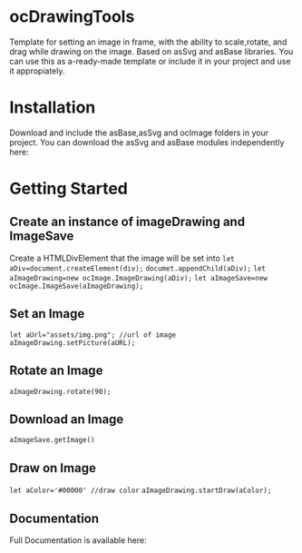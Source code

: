 # ocDrawingTools
Template for setting an image in frame, with the ability to scale,rotate, and drag while drawing on the image.
Based on asSvg and asBase libraries.
You can use this as a-ready-made template or include it in your project and use it appropiately.
# Installation
Download and include the asBase,asSvg and ocImage folders in your project.
You can download the asSvg and asBase modules independently here:
# Getting Started 
## Create an instance of imageDrawing and ImageSave
Create a HTMLDivElement that the image will be set into
`let aDiv=document.createElement(div);`
`documet.appendChild(aDiv);`
`let aImageDrawing=new ocImage.ImageDrawing(aDiv);`
`let aImageSave=new ocImage.ImageSave(aImageDrawing);`
## Set an Image
`let aUrl="assets/img.png"; //url of image`
`aImageDrawing.setPicture(aURL);`
## Rotate an Image
`aImageDrawing.rotate(90);`
## Download an Image
`aImageSave.getImage()`
## Draw on Image
`let aColor='#00000' //draw color`
`aImageDrawing.startDraw(aColor);`
## Documentation
Full Documentation is available here:
